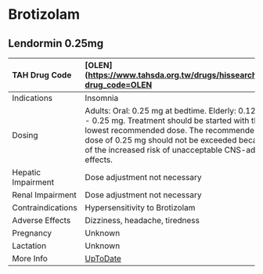 # Brotizolam

## Lendormin 0.25mg

| TAH Drug Code      | [OLEN](https://www.tahsda.org.tw/drugs/hissearch.php?drug_code=OLEN                                                                                                                                                                                    |
|:-------------------|:-------------------------------------------------------------------------------------------------------------------------------------------------------------------------------------------------------------------------------------------------------|
| Indications        | Insomnia                                                                                                                                                                                                                                               |
| Dosing             | Adults: Oral: 0.25 mg at bedtime. Elderly: 0.125 mg - 0.25 mg. Treatment should be started with the lowest recommended dose. The recommended dose of 0.25 mg should not be exceeded because of the increased risk of unacceptable CNS-adverse effects. |
| Hepatic Impairment | Dose adjustment not necessary                                                                                                                                                                                                                          |
| Renal Impairment   | Dose adjustment not necessary                                                                                                                                                                                                                          |
| Contraindications  | Hypersensitivity to Brotizolam                                                                                                                                                                                                                         |
| Adverse Effects    | Dizziness, headache, tiredness                                                                                                                                                                                                                         |
| Pregnancy          | Unknown                                                                                                                                                                                                                                                |
| Lactation          | Unknown                                                                                                                                                                                                                                                |
| More Info          | [UpToDate](https://www.uptodate.com/contents/brotizolam-drug-information)                                                                                                                                                                              |

